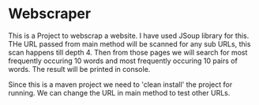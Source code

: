 # Webscraper

This is a Project to webscrap a website. I have used JSoup library for this.
THe URL passed from main method will be scanned for any sub URLs, this scan happens till depth 4.
Then from those pages we will search for most frequently occuring 10 words and most frequently
occuring 10 pairs of words. The result will be printed in console.

Since this is a maven project we need to 'clean install' the project for running. 
We can change the URL in main method to test other URLs.
